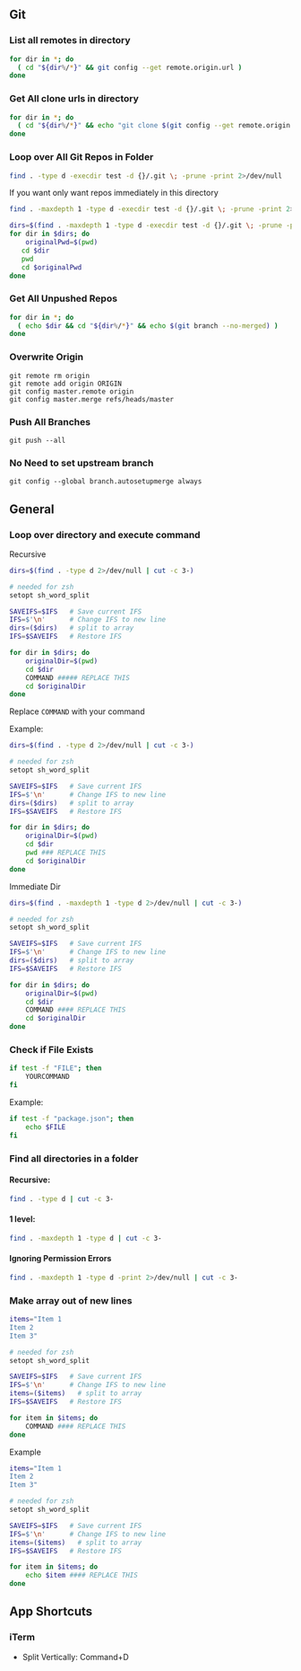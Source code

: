 ## Git
### List all remotes in directory
```bash
for dir in *; do
  ( cd "${dir%/*}" && git config --get remote.origin.url )
done
```

### Get All clone urls in directory
```bash
for dir in *; do
  ( cd "${dir%/*}" && echo "git clone $(git config --get remote.origin.url)" )
done
```

### Loop over All Git Repos in Folder
```bash
find . -type d -execdir test -d {}/.git \; -prune -print 2>/dev/null
```

If you want only want repos immediately in this directory
```bash
find . -maxdepth 1 -type d -execdir test -d {}/.git \; -prune -print 2>/dev/null

dirs=$(find . -maxdepth 1 -type d -execdir test -d {}/.git \; -prune -print 2>/dev/null)
for dir in $dirs; do
	originalPwd=$(pwd)
   cd $dir
   pwd
   cd $originalPwd
done
```

### Get All Unpushed Repos
```bash
for dir in *; do
  ( echo $dir && cd "${dir%/*}" && echo $(git branch --no-merged) )
done
```

### Overwrite Origin
```
git remote rm origin
git remote add origin ORIGIN
git config master.remote origin
git config master.merge refs/heads/master
```

### Push All Branches
```
git push --all
```

### No Need to set upstream branch
```
git config --global branch.autosetupmerge always
```

## General
### Loop over directory and execute command
Recursive
```bash
dirs=$(find . -type d 2>/dev/null | cut -c 3-)

# needed for zsh
setopt sh_word_split

SAVEIFS=$IFS   # Save current IFS
IFS=$'\n'      # Change IFS to new line
dirs=($dirs)   # split to array
IFS=$SAVEIFS   # Restore IFS

for dir in $dirs; do
	originalDir=$(pwd)
	cd $dir
	COMMAND ##### REPLACE THIS
	cd $originalDir
done
```

Replace `COMMAND` with your command

Example:
```bash
dirs=$(find . -type d 2>/dev/null | cut -c 3-)

# needed for zsh
setopt sh_word_split

SAVEIFS=$IFS   # Save current IFS
IFS=$'\n'      # Change IFS to new line
dirs=($dirs)   # split to array
IFS=$SAVEIFS   # Restore IFS

for dir in $dirs; do
	originalDir=$(pwd)
	cd $dir
	pwd ### REPLACE THIS
	cd $originalDir
done
```

Immediate Dir
```bash
dirs=$(find . -maxdepth 1 -type d 2>/dev/null | cut -c 3-)

# needed for zsh
setopt sh_word_split

SAVEIFS=$IFS   # Save current IFS
IFS=$'\n'      # Change IFS to new line
dirs=($dirs)   # split to array
IFS=$SAVEIFS   # Restore IFS

for dir in $dirs; do
	originalDir=$(pwd)
	cd $dir
	COMMAND #### REPLACE THIS
	cd $originalDir
done
```

### Check if File Exists
```bash
if test -f "FILE"; then
    YOURCOMMAND
fi
```

Example:
```bash
if test -f "package.json"; then
    echo $FILE
fi
```

### Find all directories in a folder
#### Recursive:
```bash
find . -type d | cut -c 3-
```

#### 1 level:
```bash
find . -maxdepth 1 -type d | cut -c 3-
```

#### Ignoring Permission Errors
```bash
find . -maxdepth 1 -type d -print 2>/dev/null | cut -c 3-
```

### Make array out of new lines
```bash
items="Item 1
Item 2
Item 3"

# needed for zsh
setopt sh_word_split

SAVEIFS=$IFS   # Save current IFS
IFS=$'\n'      # Change IFS to new line
items=($items)   # split to array
IFS=$SAVEIFS   # Restore IFS

for item in $items; do
	COMMAND #### REPLACE THIS
done
```

Example
```bash
items="Item 1
Item 2
Item 3"

# needed for zsh
setopt sh_word_split

SAVEIFS=$IFS   # Save current IFS
IFS=$'\n'      # Change IFS to new line
items=($items)   # split to array
IFS=$SAVEIFS   # Restore IFS

for item in $items; do
	echo $item #### REPLACE THIS
done
```

## App Shortcuts
### iTerm
- Split Vertically: Command+D
<!--stackedit_data:
eyJoaXN0b3J5IjpbNTQ1MTM0MTg1LDEzMjc1MzQxMjMsMTg5Mz
g4NzkwNCwtMTcyMDIxMDYzMSwtNTU3Mjk3MjA1LC01MzM3Mjcw
NTcsLTE3MzcwMzI2ODgsOTU4Nzc2ODM4LDEzMTE0MzI0NjVdfQ
==
-->